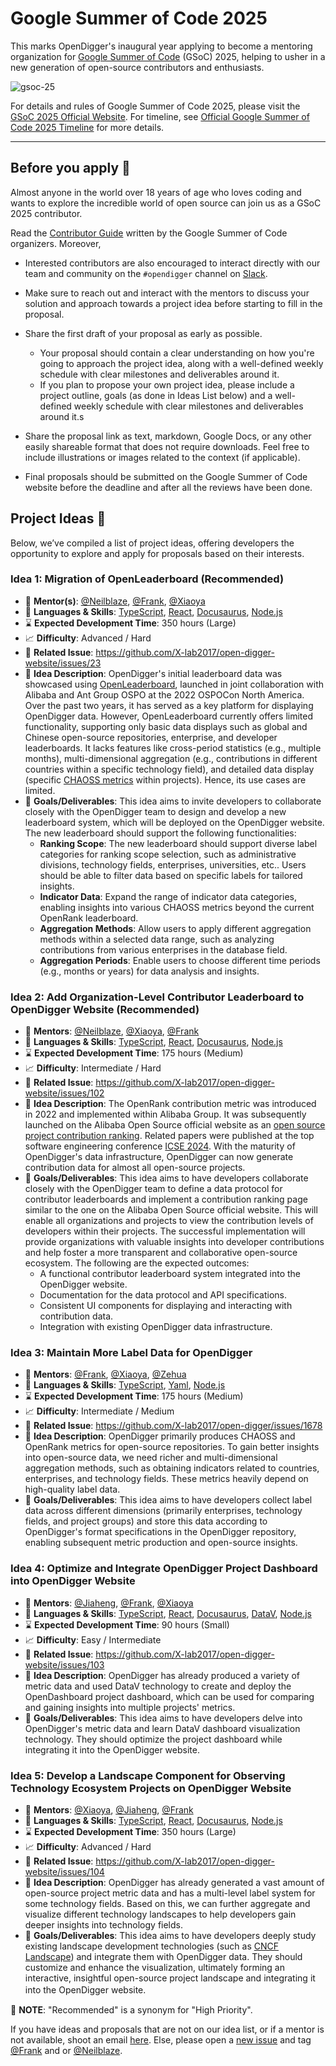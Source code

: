 # Google Summer of Code 2025

This marks OpenDigger's inaugural year applying to become a mentoring organization for [Google Summer of Code](https://g.co/gsoc) (GSoC) 2025, helping to usher in a new generation of open-source contributors and enthusiasts. 

![gsoc-25](https://upload.wikimedia.org/wikipedia/commons/thumb/e/e2/Google_Summer_of_Code_logo_%282021%29.svg/2560px-Google_Summer_of_Code_logo_%282021%29.svg.png)

For details and rules of Google Summer of Code 2025, please visit the [GSoC 2025 Official Website](https://summerofcode.withgoogle.com/). For timeline, see [Official Google Summer of Code 2025 Timeline](https://developers.google.com/open-source/gsoc/timeline) for more details.

---

## Before you apply 👀

Almost anyone in the world over 18 years of age who loves coding and wants to explore the incredible world of open source can join us as a GSoC 2025 contributor.

Read the [Contributor Guide](https://google.github.io/gsocguides/student/) written by the Google Summer of Code organizers. Moreover,

- Interested contributors are also encouraged to interact directly with our team and community on the `#opendigger` channel on [Slack](https://opendigger.slack.com).

- Make sure to reach out and interact with the mentors to discuss your solution and approach towards a project idea before starting to fill in the proposal.

- Share the first draft of your proposal as early as possible.
    - Your proposal should contain a clear understanding on how you're going to approach the project idea, along with a well-defined weekly schedule with clear milestones and deliverables around it.
    - If you plan to propose your own project idea, please include a project outline, goals (as done in Ideas List below) and a well-defined weekly schedule with clear milestones and deliverables around it.s

- Share the proposal link as text, markdown, Google Docs, or any other easily shareable format that does not require downloads. Feel free to include illustrations or images related to the context (if applicable).

- Final proposals should be submitted on the Google Summer of Code website before the deadline and after all the reviews have been done.





## Project Ideas 📂

Below, we’ve compiled a list of project ideas, offering developers the opportunity to explore and apply for proposals based on their interests.


### Idea 1: Migration of OpenLeaderboard (Recommended)

- 👥 **Mentor(s)**: [@Neilblaze](https://github.com/Neilblaze), [@Frank](https://github.com/frank-zsy), [@Xiaoya](https://github.com/xiaoya-yaya)
- 💪 **Languages & Skills**: [TypeScript](https://www.typescriptlang.org/), [React](https://react.dev/), [Docusaurus](https://docusaurus.io/), [Node.js](https://nodejs.org/en/)
- ⌛ **Expected Development Time**: 350 hours (Large)
- 📈 **Difficulty**: Advanced / Hard
- 📎 **Related Issue**: https://github.com/X-lab2017/open-digger-website/issues/23
- 💬 **Idea Description**: OpenDigger's initial leaderboard data was showcased using [OpenLeaderboard](https://open-leaderboard.x-lab.info/), launched in joint collaboration with Alibaba and Ant Group OSPO at the 2022 OSPOCon North America. Over the past two years, it has served as a key platform for displaying OpenDigger data. However, OpenLeaderboard currently offers limited functionality, supporting only basic data displays such as global and Chinese open-source repositories, enterprise, and developer leaderboards. It lacks features like cross-period statistics (e.g., multiple months), multi-dimensional aggregation (e.g., contributions in different countries within a specific technology field), and detailed data display (specific [CHAOSS metrics](https://chaoss.community/kb-metrics-and-metrics-models/) within projects). Hence, its use cases are limited. 
- 🎯 **Goals/Deliverables**: This idea aims to invite developers to collaborate closely with the OpenDigger team to design and develop a new leaderboard system, which will be deployed on the OpenDigger website. The new leaderboard should support the following functionalities:
  - **Ranking Scope**: The new leaderboard should support diverse label categories for ranking scope selection, such as administrative divisions, technology fields, enterprises, universities, etc.. Users should be able to filter data based on specific labels for tailored insights.
  - **Indicator Data**: Expand the range of indicator data categories, enabling insights into various CHAOSS metrics beyond the current OpenRank leaderboard.
  - **Aggregation Methods**: Allow users to apply different aggregation methods within a selected data range, such as analyzing contributions from various enterprises in the database field.
  - **Aggregation Periods**: Enable users to choose different time periods (e.g., months or years) for data analysis and insights.


### Idea 2: Add Organization-Level Contributor Leaderboard to OpenDigger Website (Recommended)

- 👥 **Mentors**: [@Neilblaze](https://github.com/Neilblaze), [@Xiaoya](https://github.com/xiaoya-yaya), [@Frank](https://github.com/frank-zsy)
- 💪 **Languages & Skills**: [TypeScript](https://www.typescriptlang.org/), [React](https://react.dev/), [Docusaurus](https://docusaurus.io/), [Node.js](https://nodejs.org/en/)
- ⌛ **Expected Development Time**: 175 hours (Medium)
- 📈 **Difficulty**: Intermediate / Hard
- 📎 **Related Issue**: https://github.com/X-lab2017/open-digger-website/issues/102
- 💬 **Idea Description**: The OpenRank contribution metric was introduced in 2022 and implemented within Alibaba Group. It was subsequently launched on the Alibaba Open Source official website as an [open source project contribution ranking](https://opensource.alibaba.com/contribution_leaderboard/details). Related papers were published at the top software engineering conference [ICSE 2024](https://dl.acm.org/doi/10.1145/3639477.3639734). With the maturity of OpenDigger's data infrastructure, OpenDigger can now generate contribution data for almost all open-source projects. 
- 🎯 **Goals/Deliverables**: This idea aims to have developers collaborate closely with the OpenDigger team to define a data protocol for contributor leaderboards and implement a contribution ranking page similar to the one on the Alibaba Open Source official website. This will enable all organizations and projects to view the contribution levels of developers within their projects. The successful implementation will provide organizations with valuable insights into developer contributions and help foster a more transparent and collaborative open-source ecosystem. The following are the expected outcomes:
  - A functional contributor leaderboard system integrated into the OpenDigger website.
  - Documentation for the data protocol and API specifications.
  - Consistent UI components for displaying and interacting with contribution data.
  - Integration with existing OpenDigger data infrastructure.


### Idea 3: Maintain More Label Data for OpenDigger

- 👥 **Mentors**: [@Frank](https://github.com/frank-zsy), [@Xiaoya](https://github.com/xiaoya-yaya), [@Zehua](https://github.com/birdflyi)
- 💪 **Languages & Skills**: [TypeScript](https://www.typescriptlang.org/), [Yaml](https://yaml.org/), [Node.js](https://nodejs.org/en/)
- ⌛ **Expected Development Time**: 175 hours (Medium)
- 📈 **Difficulty**: Intermediate / Medium
- 📎 **Related Issue**: https://github.com/X-lab2017/open-digger/issues/1678
- 💬 **Idea Description**: OpenDigger primarily produces CHAOSS and OpenRank metrics for open-source repositories. To gain better insights into open-source data, we need richer and multi-dimensional aggregation methods, such as obtaining indicators related to countries, enterprises, and technology fields. These metrics heavily depend on high-quality label data. 
- 🎯 **Goals/Deliverables**: This idea aims to have developers collect label data across different dimensions (primarily enterprises, technology fields, and project groups) and store this data according to OpenDigger's format specifications in the OpenDigger repository, enabling subsequent metric production and open-source insights.


### Idea 4: Optimize and Integrate OpenDigger Project Dashboard into OpenDigger Website

- 👥 **Mentors**: [@Jiaheng](https://github.com/Peng99999), [@Frank](https://github.com/frank-zsy), [@Xiaoya](https://github.com/xiaoya-yaya)
- 💪 **Languages & Skills**: [TypeScript](https://www.typescriptlang.org/), [React](https://react.dev/), [Docusaurus](https://docusaurus.io/), [DataV](https://github.com/DataV-Team/DataV), [Node.js](https://nodejs.org/en/)
- ⌛ **Expected Development Time**: 90 hours (Small)
- 📈 **Difficulty**: Easy / Intermediate
- 📎 **Related Issue**: https://github.com/X-lab2017/open-digger-website/issues/103
- 💬 **Idea Description**: OpenDigger has already produced a variety of metric data and used DataV technology to create and deploy the OpenDashboard project dashboard, which can be used for comparing and gaining insights into multiple projects' metrics. 
- 🎯 **Goals/Deliverables**: This idea aims to have developers delve into OpenDigger's metric data and learn DataV dashboard visualization technology. They should optimize the project dashboard while integrating it into the OpenDigger website.


### Idea 5: Develop a Landscape Component for Observing Technology Ecosystem Projects on OpenDigger Website

- 👥 **Mentors**: [@Xiaoya](https://github.com/xiaoya-yaya), [@Jiaheng](https://github.com/Peng99999), [@Frank](https://github.com/frank-zsy)
- 💪 **Languages & Skills**: [TypeScript](https://www.typescriptlang.org/), [React](https://react.dev/), [Docusaurus](https://docusaurus.io/), [Node.js](https://nodejs.org/en/)
- ⌛ **Expected Development Time**: 350 hours (Large)
- 📈 **Difficulty**: Advanced / Hard
- 📎 **Related Issue**: https://github.com/X-lab2017/open-digger-website/issues/104
- 💬 **Idea Description**: OpenDigger has already generated a vast amount of open-source project metric data and has a multi-level label system for some technology fields. Based on this, we can further aggregate and visualize different technology landscapes to help developers gain deeper insights into technology fields. 
- 🎯 **Goals/Deliverables**: This idea aims to have developers deeply study existing landscape development technologies (such as [CNCF Landscape](https://landscape.cncf.io/)) and integrate them with OpenDigger data. They should customize and enhance the visualization, ultimately forming an interactive, insightful open-source project landscape and integrating it into the OpenDigger website.
ㅤ
ㅤ
ㅤ

🔔 **NOTE**: "Recommended" is a synonym for "High Priority".

If you have ideas and proposals that are not on our idea list, or if a mentor is not available, shoot an email [here](mailto:syzhao1988@126.com). Else, please open a [new issue](https://github.com/X-lab2017/open-digger-website/issues/new?template=Blank+issue) and tag [@Frank](https://github.com/frank-zsy) and or [@Neilblaze](https://github.com/Neilblaze).
